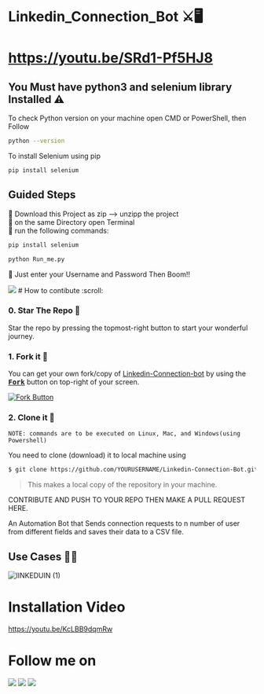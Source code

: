 # Linkedin_Connection_Bot ⚔️🖥️
# https://youtu.be/SRd1-Pf5HJ8



## You Must have python3 and selenium library Installed ⚠
To check Python version on your machine open CMD or PowerShell, then Follow </br>
```bash
python --version
```
To install Selenium using pip </br>
```bash
pip install selenium
```



 ## Guided Steps 
📍 Download this Project as zip --> unzipp the project
</br>
📍 on the same Directory open Terminal
</br>
📍 run the following commands:
```bash
pip install selenium
```
```bash
python Run_me.py
```
📍 Just enter your Username and Password Then Boom!!
 
 


<img src="https://user-images.githubusercontent.com/62801988/130929505-4a17bdbd-a6ab-461a-85be-1af82d7f1d53.png" style="max-width:16%;">
# How to contibute :scroll:

### 0. Star The Repo :star2:

Star the repo by pressing the topmost-right button to start your wonderful journey.


### 1. Fork it :fork_and_knife:

You can get your own fork/copy of [Linkedin-Connection-bot](https://github.com/prabaljainn/Linkedin-Connection-Bot/) by using the <a href="https://github.com/prabaljainn/Linkedin-Connection-Bot/new/master?readme=1#fork-destination-box"><kbd><b>Fork</b></kbd></a> button on top-right of your screen.

 [![Fork Button](https://help.github.com/assets/images/help/repository/fork_button.jpg)](https://github.com/prabaljainn/Linkedin-Connection-Bot/)


### 2. Clone it :busts_in_silhouette:

`NOTE: commands are to be executed on Linux, Mac, and Windows(using Powershell)`

You need to clone (download) it to local machine using

```sh
$ git clone https://github.com/YOURUSERNAME/Linkedin-Connection-Bot.git
```

> This makes a local copy of the repository in your machine.

CONTRIBUTE AND PUSH TO YOUR REPO THEN MAKE A PULL REQUEST HERE.


An Automation Bot that Sends connection requests to n number of user from different fields and saves their data to a CSV file.
## Use Cases 🤞😊
![lINKEDUIN (1)](https://user-images.githubusercontent.com/62801988/130943767-b73eb21e-a57a-4cd9-9928-32d1393d2c49.png)

# Installation Video
https://youtu.be/KcLBB9dqmRw




# Follow me on
[![](https://user-images.githubusercontent.com/62801988/130545739-f1d9c21b-9424-4c35-b0ea-842586b42760.png)](https://www.linkedin.com/in/prabaljainn)  [![](https://user-images.githubusercontent.com/62801988/130545737-5cefd672-1e66-49d3-997b-bcaabf38fc00.png)](https://github.com/prabaljainn)  [![](https://user-images.githubusercontent.com/62801988/130545734-b58d01bd-c51f-46f6-96d9-7b921f09e0fc.png)](https://www.facebook.com/prabaljainn)









